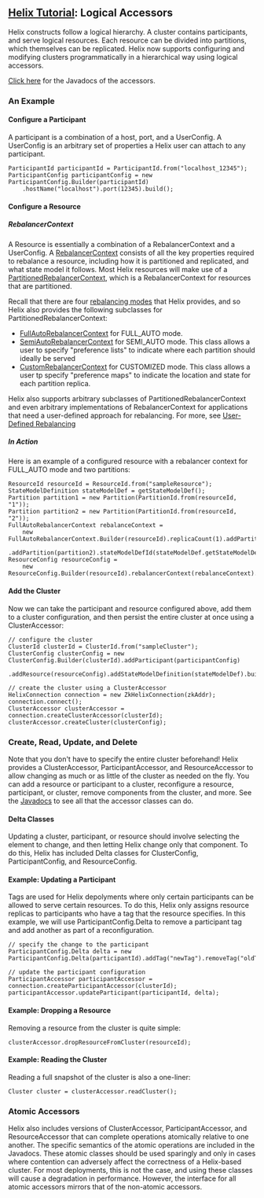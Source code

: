 <!---
Licensed to the Apache Software Foundation (ASF) under one
or more contributor license agreements.  See the NOTICE file
distributed with this work for additional information
regarding copyright ownership.  The ASF licenses this file
to you under the Apache License, Version 2.0 (the
"License"); you may not use this file except in compliance
with the License.  You may obtain a copy of the License at

  http://www.apache.org/licenses/LICENSE-2.0

Unless required by applicable law or agreed to in writing,
software distributed under the License is distributed on an
"AS IS" BASIS, WITHOUT WARRANTIES OR CONDITIONS OF ANY
KIND, either express or implied.  See the License for the
specific language governing permissions and limitations
under the License.
-->

<head>
  <title>Tutorial - Logical Accessors</title>
</head>

## [Helix Tutorial](./Tutorial.html): Logical Accessors

Helix constructs follow a logical hierarchy. A cluster contains participants, and serve logical resources. Each resource can be divided into partitions, which themselves can be replicated. Helix now supports configuring and modifying clusters programmatically in a hierarchical way using logical accessors.

[Click here](http://helix.apache.org/javadocs/0.7.0-incubating/reference/org/apache/helix/api/accessor/package-summary.html) for the Javadocs of the accessors.

### An Example

#### Configure a Participant

A participant is a combination of a host, port, and a UserConfig. A UserConfig is an arbitrary set of properties a Helix user can attach to any participant.

```
ParticipantId participantId = ParticipantId.from("localhost_12345");
ParticipantConfig participantConfig = new ParticipantConfig.Builder(participantId)
    .hostName("localhost").port(12345).build();
```

#### Configure a Resource

##### RebalancerContext
A Resource is essentially a combination of a RebalancerContext and a UserConfig. A [RebalancerContext](http://helix.apache.org/javadocs/0.7.0-incubating/reference/org/apache/helix/controller/rebalancer/context/RebalancerContext.html) consists of all the key properties required to rebalance a resource, including how it is partitioned and replicated, and what state model it follows. Most Helix resources will make use of a [PartitionedRebalancerContext](http://helix.apache.org/javadocs/0.7.0-incubating/reference/org/apache/helix/controller/rebalancer/context/PartitionedRebalancerContext.html), which is a RebalancerContext for resources that are partitioned.

Recall that there are four [rebalancing modes](./tutorial_rebalance.html) that Helix provides, and so Helix also provides the following subclasses for PartitionedRebalancerContext:

* [FullAutoRebalancerContext](http://helix.apache.org/javadocs/0.7.0-incubating/reference/org/apache/helix/controller/rebalancer/context/FullAutoRebalancerContext.html) for FULL_AUTO mode.
* [SemiAutoRebalancerContext](http://helix.apache.org/javadocs/0.7.0-incubating/reference/org/apache/helix/controller/rebalancer/context/SemiAutoRebalancerContext.html) for SEMI_AUTO mode. This class allows a user to specify "preference lists" to indicate where each partition should ideally be served
* [CustomRebalancerContext](http://helix.apache.org/javadocs/0.7.0-incubating/reference/org/apache/helix/controller/rebalancer/context/CustomRebalancerContext.html) for CUSTOMIZED mode. This class allows a user tp specify "preference maps" to indicate the location and state for each partition replica.

Helix also supports arbitrary subclasses of PartitionedRebalancerContext and even arbitrary implementations of RebalancerContext for applications that need a user-defined approach for rebalancing. For more, see [User-Defined Rebalancing](./tutorial_user_def_rebalancer.html)

##### In Action

Here is an example of a configured resource with a rebalancer context for FULL_AUTO mode and two partitions:

```
ResourceId resourceId = ResourceId.from("sampleResource");
StateModelDefinition stateModelDef = getStateModelDef();
Partition partition1 = new Partition(PartitionId.from(resourceId, "1"));
Partition partition2 = new Partition(PartitionId.from(resourceId, "2"));
FullAutoRebalancerContext rebalanceContext =
    new FullAutoRebalancerContext.Builder(resourceId).replicaCount(1).addPartition(partition1)
        .addPartition(partition2).stateModelDefId(stateModelDef.getStateModelDefId()).build();
ResourceConfig resourceConfig =
    new ResourceConfig.Builder(resourceId).rebalancerContext(rebalanceContext).build();
```

#### Add the Cluster

Now we can take the participant and resource configured above, add them to a cluster configuration, and then persist the entire cluster at once using a ClusterAccessor:

```
// configure the cluster
ClusterId clusterId = ClusterId.from("sampleCluster");
ClusterConfig clusterConfig = new ClusterConfig.Builder(clusterId).addParticipant(participantConfig)
    .addResource(resourceConfig).addStateModelDefinition(stateModelDef).build();

// create the cluster using a ClusterAccessor
HelixConnection connection = new ZkHelixConnection(zkAddr);
connection.connect();
ClusterAccessor clusterAccessor = connection.createClusterAccessor(clusterId);
clusterAccessor.createCluster(clusterConfig);
```

### Create, Read, Update, and Delete

Note that you don't have to specify the entire cluster beforehand! Helix provides a ClusterAccessor, ParticipantAccessor, and ResourceAccessor to allow changing as much or as little of the cluster as needed on the fly. You can add a resource or participant to a cluster, reconfigure a resource, participant, or cluster, remove components from the cluster, and more. See the [Javadocs](http://helix.apache.org/javadocs/0.7.0-incubating/reference/org/apache/helix/api/accessor/package-summary.html) to see all that the accessor classes can do.

#### Delta Classes

Updating a cluster, participant, or resource should involve selecting the element to change, and then letting Helix change only that component. To do this, Helix has included Delta classes for ClusterConfig, ParticipantConfig, and ResourceConfig.

#### Example: Updating a Participant

Tags are used for Helix depolyments where only certain participants can be allowed to serve certain resources. To do this, Helix only assigns resource replicas to participants who have a tag that the resource specifies. In this example, we will use ParticipantConfig.Delta to remove a participant tag and add another as part of a reconfiguration.

```
// specify the change to the participant
ParticipantConfig.Delta delta = new ParticipantConfig.Delta(participantId).addTag("newTag").removeTag("oldTag");

// update the participant configuration
ParticipantAccessor participantAccessor = connection.createParticipantAccessor(clusterId);
participantAccessor.updateParticipant(participantId, delta);
```

#### Example: Dropping a Resource
Removing a resource from the cluster is quite simple:

```
clusterAccessor.dropResourceFromCluster(resourceId);
```

#### Example: Reading the Cluster
Reading a full snapshot of the cluster is also a one-liner:

```
Cluster cluster = clusterAccessor.readCluster();
```

### Atomic Accessors

Helix also includes versions of ClusterAccessor, ParticipantAccessor, and ResourceAccessor that can complete operations atomically relative to one another. The specific semantics of the atomic operations are included in the Javadocs. These atomic classes should be used sparingly and only in cases where contention can adversely affect the correctness of a Helix-based cluster. For most deployments, this is not the case, and using these classes will cause a degradation in performance. However, the interface for all atomic accessors mirrors that of the non-atomic accessors.
